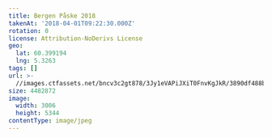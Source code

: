 ```yaml
---
title: Bergen Påske 2018
takenAt: '2018-04-01T09:22:30.000Z'
rotation: 0
license: Attribution-NoDerivs License
geo:
  lat: 60.399194
  lng: 5.3263
tags: []
url: >-
  //images.ctfassets.net/bncv3c2gt878/3Jy1eVAPiJXiT0FnvKgJkR/3890df488b60244f751101b15780b338/bergen-pske-2018_39368229100_o
size: 4482872
image:
  width: 3006
  height: 5344
contentType: image/jpeg
---
```


